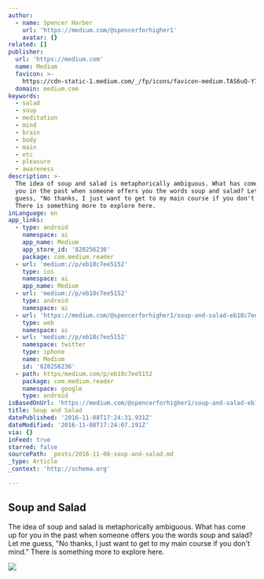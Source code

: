 ```yaml
---
author:
  - name: Spencer Harber
    url: 'https://medium.com/@spencerforhigher1'
    avatar: {}
related: []
publisher:
  url: 'https://medium.com'
  name: Medium
  favicon: >-
    https://cdn-static-1.medium.com/_/fp/icons/favicon-medium.TAS6uQ-Y7kcKgi0xjcYHXw.ico
  domain: medium.com
keywords:
  - salad
  - soup
  - meditation
  - mind
  - brain
  - body
  - main
  - etc
  - pleasure
  - awareness
description: >-
  The idea of soup and salad is metaphorically ambiguous. What has come up for
  you in the past when someone offers you the words soup and salad? Let me
  guess, "No thanks, I just want to get to my main course if you don't mind."
  There is something more to explore here.
inLanguage: en
app_links:
  - type: android
    namespace: ai
    app_name: Medium
    app_store_id: '828256236'
    package: com.medium.reader
  - url: 'medium://p/eb18c7ee5152'
    type: ios
    namespace: ai
    app_name: Medium
  - url: 'medium://p/eb18c7ee5152'
    type: android
    namespace: ai
  - url: 'https://medium.com/@spencerforhigher1/soup-and-salad-eb18c7ee5152'
    type: web
    namespace: ai
  - url: 'medium://p/eb18c7ee5152'
    namespace: twitter
    type: iphone
    name: Medium
    id: '828256236'
  - path: https/medium.com/p/eb18c7ee5152
    package: com.medium.reader
    namespace: google
    type: android
isBasedOnUrl: 'https://medium.com/@spencerforhigher1/soup-and-salad-eb18c7ee5152#.v3qyawwxh'
title: Soup and Salad
datePublished: '2016-11-08T17:24:31.931Z'
dateModified: '2016-11-08T17:24:07.191Z'
via: {}
inFeed: true
starred: false
sourcePath: _posts/2016-11-08-soup-and-salad.md
_type: Article
_context: 'http://schema.org'

---
```

<article style=""><h1>Soup and Salad</h1><p>The idea of soup and salad is metaphorically ambiguous. What has come up for you in the past when someone offers you the words soup and salad? Let me guess, "No thanks, I just want to get to my main course if you don't mind." There is something more to explore here.</p><img src="https://cdn-images-1.medium.com/max/1200/1*upJZ1QYfTzdAoKa8_tJBvg.jpeg" /></article>